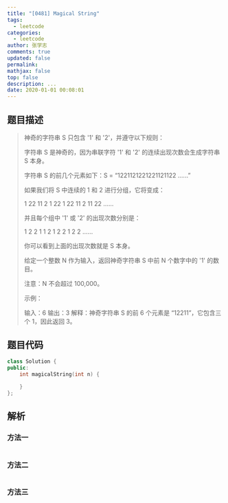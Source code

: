 ```yaml
---
title: "[0481] Magical String"
tags:
  - leetcode
categories:
  - leetcode
author: 张学志
comments: true
updated: false
permalink:
mathjax: false
top: false
description: ...
date: 2020-01-01 00:08:01
---
```


## 题目描述

> 神奇的字符串 S 只包含 '1' 和 '2'，并遵守以下规则： 
> 
> 字符串 S 是神奇的，因为串联字符 '1' 和 '2' 的连续出现次数会生成字符串 S 本身。 
> 
> 字符串 S 的前几个元素如下：S = “1221121221221121122 ......” 
> 
> 如果我们将 S 中连续的 1 和 2 进行分组，它将变成： 
> 
> 1 22 11 2 1 22 1 22 11 2 11 22 ...... 
> 
> 并且每个组中 '1' 或 '2' 的出现次数分别是： 
> 
> 1 2 2 1 1 2 1 2 2 1 2 2 ...... 
> 
> 你可以看到上面的出现次数就是 S 本身。 
> 
> 给定一个整数 N 作为输入，返回神奇字符串 S 中前 N 个数字中的 '1' 的数目。 
> 
> 注意：N 不会超过 100,000。 
> 
> 示例： 
> 
> 输入：6
> 输出：3
> 解释：神奇字符串 S 的前 6 个元素是 “12211”，它包含三个 1，因此返回 3。
> 
> 
> 
> 

## 题目代码

```cpp
class Solution {
public:
    int magicalString(int n) {
        
    }
};
```

## 解析

### 方法一

```cpp

```

### 方法二

```cpp

```

### 方法三

```cpp

```

